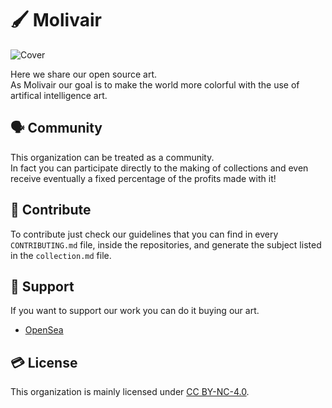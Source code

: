 # 🖌️ Molivair
![Cover](https://raw.githubusercontent.com/Molivair/.github/main/assets/images/cover.png)

Here we share our open source art.  
As Molivair our goal is to make the world more colorful with the use of artifical intelligence art.

## 🗣️ Community
This organization can be treated as a community.  
In fact you can participate directly to the making of collections and even receive eventually a fixed percentage of the profits made with it!  

## 🤝 Contribute
To contribute just check our guidelines that you can find in every ```CONTRIBUTING.md``` file, inside the repositories, and generate the subject listed in the ```collection.md``` file.  

## 💚 Support
If you want to support our work you can do it buying our art.  
- [OpenSea](https://opensea.io/Molivair)  

## 💳 License
This organization is mainly licensed under [CC BY-NC-4.0](http://creativecommons.org/licenses/by-nc/4.0/).  
